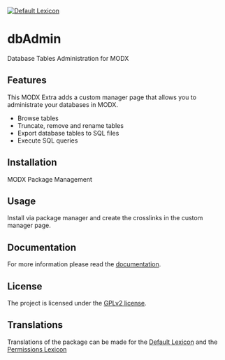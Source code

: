 [![Default Lexicon](https://hosted.weblate.org/widgets/modx-extras/-/modx-crosslinks-standard/svg-badge.svg)](https://hosted.weblate.org/projects/modx-extras/modx-crosslinks-standard/)

# dbAdmin

Database Tables Administration for MODX

## Features

This MODX Extra adds a custom manager page that allows you to administrate your
databases in MODX.

- Browse tables
- Truncate, remove and rename tables
- Export database tables to SQL files
- Execute SQL queries

## Installation

MODX Package Management

## Usage

Install via package manager and create the crosslinks in the custom manager page.

## Documentation

For more information please read the [documentation](https://jako.github.io/dbAdmin/).

## License

The project is licensed under the [GPLv2 license](https://github.com/Jako/dbAdmin/blob/master/core/components/dbadmin/docs/license.md).

## Translations

Translations of the package can be made for the [Default Lexicon](https://hosted.weblate.org/projects/modx-extras/modx-dbadmin-standard/) and the [Permissions Lexicon](https://hosted.weblate.org/projects/modx-extras/modx-dbadmin-permissions/)

